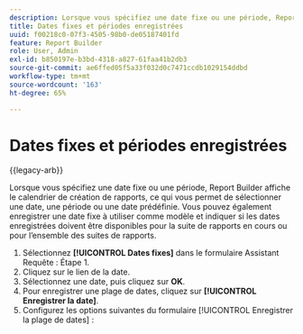 ```yaml
---
description: Lorsque vous spécifiez une date fixe ou une période, Report Builder affiche le calendrier de création de rapports, ce qui vous permet de sélectionner une date, une période ou une date prédéfinie. Vous pouvez également enregistrer une date fixe à utiliser comme modèle et indiquer si les dates enregistrées doivent être disponibles pour la suite de rapports en cours ou pour l’ensemble des suites de rapports.
title: Dates fixes et périodes enregistrées
uuid: f00218c0-07f3-4505-98b0-de05187401fd
feature: Report Builder
role: User, Admin
exl-id: b850197e-b3bd-4318-a827-61faa41b2db3
source-git-commit: ae6ffed05f5a33f032d0c7471ccdb1029154ddbd
workflow-type: tm+mt
source-wordcount: '163'
ht-degree: 65%

---
```


# Dates fixes et périodes enregistrées

{{legacy-arb}}

Lorsque vous spécifiez une date fixe ou une période, Report Builder affiche le calendrier de création de rapports, ce qui vous permet de sélectionner une date, une période ou une date prédéfinie. Vous pouvez également enregistrer une date fixe à utiliser comme modèle et indiquer si les dates enregistrées doivent être disponibles pour la suite de rapports en cours ou pour l’ensemble des suites de rapports.

1. Sélectionnez **[!UICONTROL Dates fixes]** dans le formulaire Assistant Requête : Étape 1.
1. Cliquez sur le lien de la date.
1. Sélectionnez une date, puis cliquez sur **OK**.
1. Pour enregistrer une plage de dates, cliquez sur **[!UICONTROL Enregistrer la date]**.
1. Configurez les options suivantes du formulaire [!UICONTROL Enregistrer la plage de dates] :

